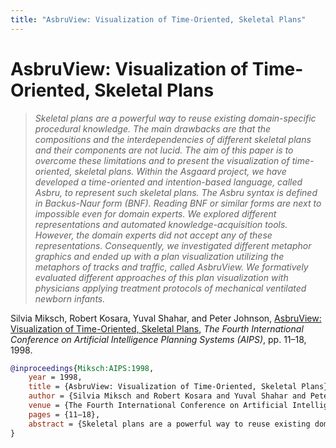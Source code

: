 ```yaml
---
title: "AsbruView: Visualization of Time-Oriented, Skeletal Plans"
---
```


# AsbruView: Visualization of Time-Oriented, Skeletal Plans

> _Skeletal plans are a powerful way to reuse existing domain-specific procedural knowledge. The main drawbacks are that the compositions and the interdependencies of different skeletal plans and their components are not lucid. The aim of this paper is to overcome these limitations and to present the visualization of time-oriented, skeletal plans. Within the Asgaard project, we have developed a time-oriented and intention-based language, called Asbru, to represent such skeletal plans. The Asbru syntax is defined in Backus-Naur form (BNF). Reading BNF or similar forms are next to impossible even for domain experts. We explored different representations and automated knowledge-acquisition tools. However, the domain experts did not accept any of these representations. Consequently, we investigated different metaphor graphics and ended up with a plan visualization utilizing the metaphors of tracks and traffic, called AsbruView. We formatively evaluated different approaches of this plan visualization with physicians applying treatment protocols of mechanical ventilated newborn infants._

Silvia Miksch, Robert Kosara, Yuval Shahar, and Peter Johnson, <a href="https://media.eagereyes.org/papers/1998/Miksch-AIPS-1998.pdf" target="_blank">AsbruView: Visualization of Time-Oriented, Skeletal Plans</a>, _The Fourth International Conference on Artificial Intelligence Planning Systems (AIPS)_, pp. 11–18, 1998.


```bibtex
@inproceedings{Miksch:AIPS:1998,
	year = 1998,
	title = {AsbruView: Visualization of Time-Oriented, Skeletal Plans},
	author = {Silvia Miksch and Robert Kosara and Yuval Shahar and Peter Johnson},
	venue = {The Fourth International Conference on Artificial Intelligence Planning Systems (AIPS)},
	pages = {11–18},
	abstract = {Skeletal plans are a powerful way to reuse existing domain-specific procedural knowledge. The main drawbacks are that the compositions and the interdependencies of different skeletal plans and their components are not lucid. The aim of this paper is to overcome these limitations and to present the visualization of time-oriented, skeletal plans. Within the Asgaard project, we have developed a time-oriented and intention-based language, called Asbru, to represent such skeletal plans. The Asbru syntax is defined in Backus-Naur form (BNF). Reading BNF or similar forms are next to impossible even for domain experts. We explored different representations and automated knowledge-acquisition tools. However, the domain experts did not accept any of these representations. Consequently, we investigated different metaphor graphics and ended up with a plan visualization utilizing the metaphors of tracks and traffic, called AsbruView. We formatively evaluated different approaches of this plan visualization with physicians applying treatment protocols of mechanical ventilated newborn infants.},
}
```


